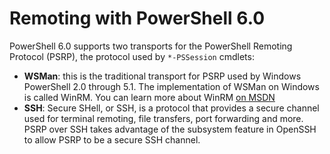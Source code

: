 # Remoting with PowerShell 6.0

PowerShell 6.0 supports two transports for the PowerShell Remoting Protocol (PSRP), the protocol used by `*-PSSession` cmdlets:

* **WSMan**: this is the traditional transport for PSRP used by Windows PowerShell 2.0 through 5.1.
  The implementation of WSMan on Windows is called WinRM.
  You can learn more about WinRM [on MSDN](https://msdn.microsoft.com/en-us/library/aa384426(v=vs.85).aspx)
* **SSH**: Secure SHell, or SSH, is a protocol that provides a secure channel used for terminal remoting, file transfers, port forwarding and more.
  PSRP over SSH takes advantage of the subsystem feature in OpenSSH to allow PSRP to be a secure SSH channel.



